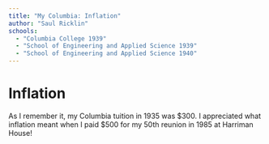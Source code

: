 ```yaml
---
title: "My Columbia: Inflation"
author: "Saul Ricklin"
schools:
  - "Columbia College 1939"
  - "School of Engineering and Applied Science 1939"
  - "School of Engineering and Applied Science 1940"
---
```


# Inflation

As I remember it, my Columbia tuition in 1935 was $300. I appreciated what inflation meant when I paid $500 for my 50th reunion in 1985 at Harriman House!
